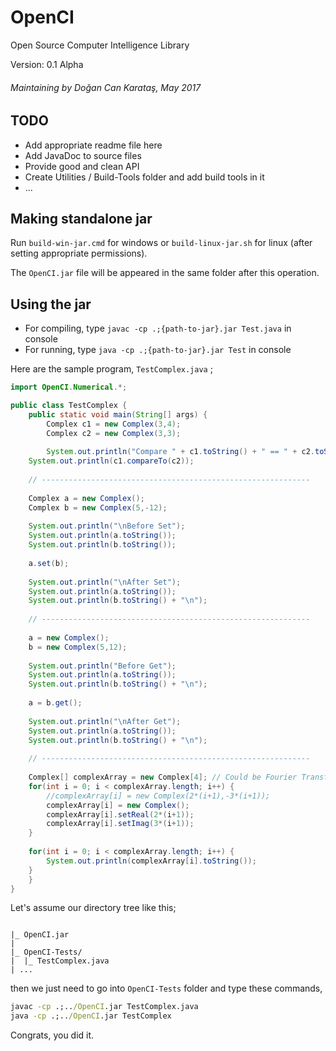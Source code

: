 # OpenCI
Open Source Computer Intelligence Library

Version: 0.1 Alpha

###### *Maintaining by Doğan Can Karataş, May 2017*


## TODO
- Add appropriate readme file here
- Add JavaDoc to source files
- Provide good and clean API 
- Create Utilities / Build-Tools folder and add build tools in it
- ...

## Making standalone jar 
Run `build-win-jar.cmd` for windows or `build-linux-jar.sh` for linux (after setting appropriate permissions).

The `OpenCI.jar` file will be appeared in the same folder after this operation.


## Using the jar 
- For compiling, type `javac -cp .;{path-to-jar}.jar Test.java` in console
- For running, type `java -cp .;{path-to-jar}.jar Test` in console

Here are the sample program, `TestComplex.java` ;

``` java
import OpenCI.Numerical.*;

public class TestComplex {
    public static void main(String[] args) {
        Complex c1 = new Complex(3,4);
        Complex c2 = new Complex(3,3);
	
        System.out.println("Compare " + c1.toString() + " == " + c2.toString());
	System.out.println(c1.compareTo(c2));
		
	// ------------------------------------------------------------
		
	Complex a = new Complex();
	Complex b = new Complex(5,-12);
		
	System.out.println("\nBefore Set");
	System.out.println(a.toString());
	System.out.println(b.toString());
		
	a.set(b);
		
	System.out.println("\nAfter Set");
	System.out.println(a.toString());
	System.out.println(b.toString() + "\n");
	
	// ------------------------------------------------------------
	
	a = new Complex();
	b = new Complex(5,12);
	
	System.out.println("Before Get");
	System.out.println(a.toString());
	System.out.println(b.toString() + "\n");
	
	a = b.get();
	
	System.out.println("\nAfter Get");
	System.out.println(a.toString());
	System.out.println(b.toString() + "\n");
	
	// ------------------------------------------------------------
	
	Complex[] complexArray = new Complex[4]; // Could be Fourier Transform Array
	for(int i = 0; i < complexArray.length; i++) {
		//complexArray[i] = new Complex(2*(i+1),-3*(i+1));
		complexArray[i] = new Complex();
		complexArray[i].setReal(2*(i+1));
		complexArray[i].setImag(3*(i+1));
	}
	
	for(int i = 0; i < complexArray.length; i++) {
		System.out.println(complexArray[i].toString());
	}
    }
}
``` 

Let's assume our directory tree like this;

``` text

|_ OpenCI.jar
|
|_ OpenCI-Tests/
|  |_ TestComplex.java
| ...
``` 

then we just need to go into `OpenCI-Tests` folder and type these commands,

``` bat
javac -cp .;../OpenCI.jar TestComplex.java
java -cp .;../OpenCI.jar TestComplex
``` 

Congrats, you did it.
